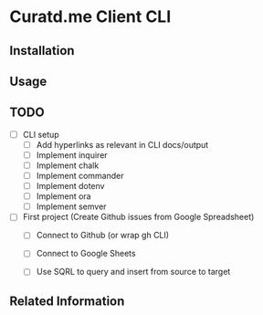 # Curatd.me Client CLI


## Installation


## Usage


## TODO
- [ ] CLI setup
  - [ ] Add hyperlinks as relevant in CLI docs/output
  - [ ] Implement inquirer
  - [ ] Implement chalk
  - [ ] Implement commander
  - [ ] Implement dotenv
  - [ ] Implement ora
  - [ ] Implement semver
- [ ] First project (Create Github issues from Google Spreadsheet)
  - [ ] Connect to Github (or wrap gh CLI)
  - [ ] Connect to Google Sheets
  - [ ] Use SQRL to query and insert from source to target


## Related Information


